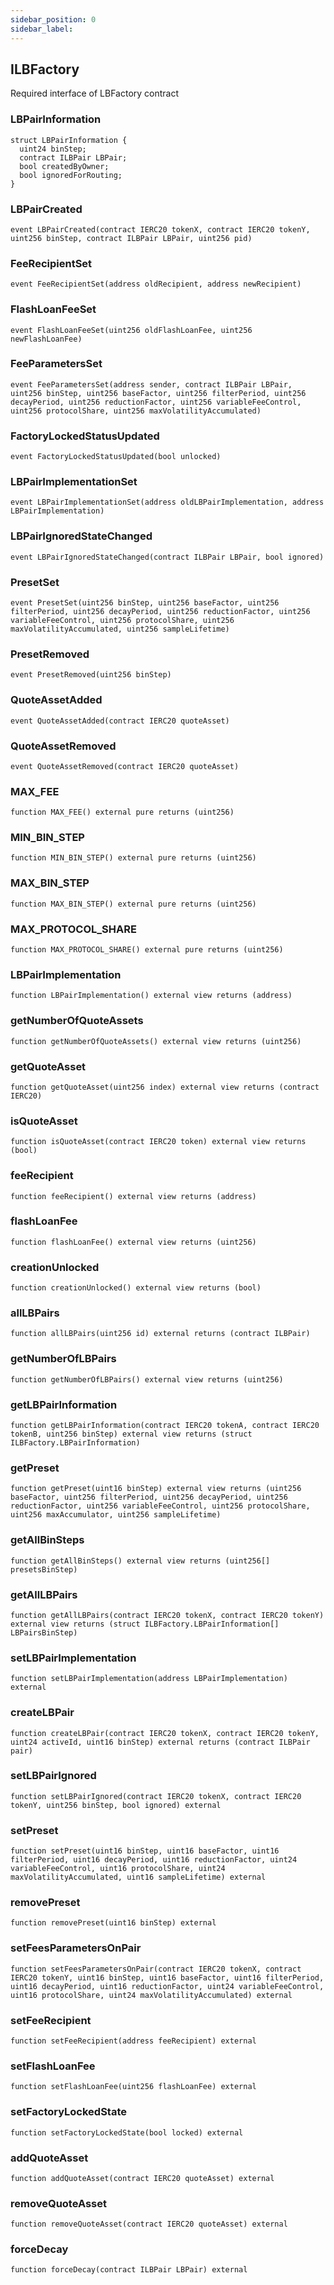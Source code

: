 ```yaml
---
sidebar_position: 0
sidebar_label: 
---
```


## ILBFactory

Required interface of LBFactory contract

### LBPairInformation

```solidity
struct LBPairInformation {
  uint24 binStep;
  contract ILBPair LBPair;
  bool createdByOwner;
  bool ignoredForRouting;
}
```

### LBPairCreated

```solidity
event LBPairCreated(contract IERC20 tokenX, contract IERC20 tokenY, uint256 binStep, contract ILBPair LBPair, uint256 pid)
```

### FeeRecipientSet

```solidity
event FeeRecipientSet(address oldRecipient, address newRecipient)
```

### FlashLoanFeeSet

```solidity
event FlashLoanFeeSet(uint256 oldFlashLoanFee, uint256 newFlashLoanFee)
```

### FeeParametersSet

```solidity
event FeeParametersSet(address sender, contract ILBPair LBPair, uint256 binStep, uint256 baseFactor, uint256 filterPeriod, uint256 decayPeriod, uint256 reductionFactor, uint256 variableFeeControl, uint256 protocolShare, uint256 maxVolatilityAccumulated)
```

### FactoryLockedStatusUpdated

```solidity
event FactoryLockedStatusUpdated(bool unlocked)
```

### LBPairImplementationSet

```solidity
event LBPairImplementationSet(address oldLBPairImplementation, address LBPairImplementation)
```

### LBPairIgnoredStateChanged

```solidity
event LBPairIgnoredStateChanged(contract ILBPair LBPair, bool ignored)
```

### PresetSet

```solidity
event PresetSet(uint256 binStep, uint256 baseFactor, uint256 filterPeriod, uint256 decayPeriod, uint256 reductionFactor, uint256 variableFeeControl, uint256 protocolShare, uint256 maxVolatilityAccumulated, uint256 sampleLifetime)
```

### PresetRemoved

```solidity
event PresetRemoved(uint256 binStep)
```

### QuoteAssetAdded

```solidity
event QuoteAssetAdded(contract IERC20 quoteAsset)
```

### QuoteAssetRemoved

```solidity
event QuoteAssetRemoved(contract IERC20 quoteAsset)
```

### MAX_FEE

```solidity
function MAX_FEE() external pure returns (uint256)
```

### MIN_BIN_STEP

```solidity
function MIN_BIN_STEP() external pure returns (uint256)
```

### MAX_BIN_STEP

```solidity
function MAX_BIN_STEP() external pure returns (uint256)
```

### MAX_PROTOCOL_SHARE

```solidity
function MAX_PROTOCOL_SHARE() external pure returns (uint256)
```

### LBPairImplementation

```solidity
function LBPairImplementation() external view returns (address)
```

### getNumberOfQuoteAssets

```solidity
function getNumberOfQuoteAssets() external view returns (uint256)
```

### getQuoteAsset

```solidity
function getQuoteAsset(uint256 index) external view returns (contract IERC20)
```

### isQuoteAsset

```solidity
function isQuoteAsset(contract IERC20 token) external view returns (bool)
```

### feeRecipient

```solidity
function feeRecipient() external view returns (address)
```

### flashLoanFee

```solidity
function flashLoanFee() external view returns (uint256)
```

### creationUnlocked

```solidity
function creationUnlocked() external view returns (bool)
```

### allLBPairs

```solidity
function allLBPairs(uint256 id) external returns (contract ILBPair)
```

### getNumberOfLBPairs

```solidity
function getNumberOfLBPairs() external view returns (uint256)
```

### getLBPairInformation

```solidity
function getLBPairInformation(contract IERC20 tokenA, contract IERC20 tokenB, uint256 binStep) external view returns (struct ILBFactory.LBPairInformation)
```

### getPreset

```solidity
function getPreset(uint16 binStep) external view returns (uint256 baseFactor, uint256 filterPeriod, uint256 decayPeriod, uint256 reductionFactor, uint256 variableFeeControl, uint256 protocolShare, uint256 maxAccumulator, uint256 sampleLifetime)
```

### getAllBinSteps

```solidity
function getAllBinSteps() external view returns (uint256[] presetsBinStep)
```

### getAllLBPairs

```solidity
function getAllLBPairs(contract IERC20 tokenX, contract IERC20 tokenY) external view returns (struct ILBFactory.LBPairInformation[] LBPairsBinStep)
```

### setLBPairImplementation

```solidity
function setLBPairImplementation(address LBPairImplementation) external
```

### createLBPair

```solidity
function createLBPair(contract IERC20 tokenX, contract IERC20 tokenY, uint24 activeId, uint16 binStep) external returns (contract ILBPair pair)
```

### setLBPairIgnored

```solidity
function setLBPairIgnored(contract IERC20 tokenX, contract IERC20 tokenY, uint256 binStep, bool ignored) external
```

### setPreset

```solidity
function setPreset(uint16 binStep, uint16 baseFactor, uint16 filterPeriod, uint16 decayPeriod, uint16 reductionFactor, uint24 variableFeeControl, uint16 protocolShare, uint24 maxVolatilityAccumulated, uint16 sampleLifetime) external
```

### removePreset

```solidity
function removePreset(uint16 binStep) external
```

### setFeesParametersOnPair

```solidity
function setFeesParametersOnPair(contract IERC20 tokenX, contract IERC20 tokenY, uint16 binStep, uint16 baseFactor, uint16 filterPeriod, uint16 decayPeriod, uint16 reductionFactor, uint24 variableFeeControl, uint16 protocolShare, uint24 maxVolatilityAccumulated) external
```

### setFeeRecipient

```solidity
function setFeeRecipient(address feeRecipient) external
```

### setFlashLoanFee

```solidity
function setFlashLoanFee(uint256 flashLoanFee) external
```

### setFactoryLockedState

```solidity
function setFactoryLockedState(bool locked) external
```

### addQuoteAsset

```solidity
function addQuoteAsset(contract IERC20 quoteAsset) external
```

### removeQuoteAsset

```solidity
function removeQuoteAsset(contract IERC20 quoteAsset) external
```

### forceDecay

```solidity
function forceDecay(contract ILBPair LBPair) external
```

